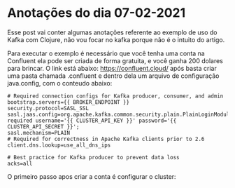 # Anotações do dia 07-02-2021

Esse post vai conter algumas anotações referente ao exemplo de uso do Kafka com Clojure, não vou focar no kafka porque não é o intuito do artigo.

Para executar o exemplo é necessário que você tenha uma conta na Confluent ela pode ser criada de forma gratuita, e você ganha 200 dolares para brincar. 
O link está abaixo: https://confluent.cloud/ após basta criar uma pasta chamada .confluent e dentro dela um arquivo de configuração java.config, com o conteudo abaixo:

```
# Required connection configs for Kafka producer, consumer, and admin
bootstrap.servers={{ BROKER_ENDPOINT }}
security.protocol=SASL_SSL
sasl.jaas.config=org.apache.kafka.common.security.plain.PlainLoginModule required username='{{ CLUSTER_API_KEY }}' password='{{ CLUSTER_API_SECRET }}';
sasl.mechanism=PLAIN
# Required for correctness in Apache Kafka clients prior to 2.6
client.dns.lookup=use_all_dns_ips

# Best practice for Kafka producer to prevent data loss 
acks=all

```

O primeiro passo apos criar a conta é configurar o cluster: 